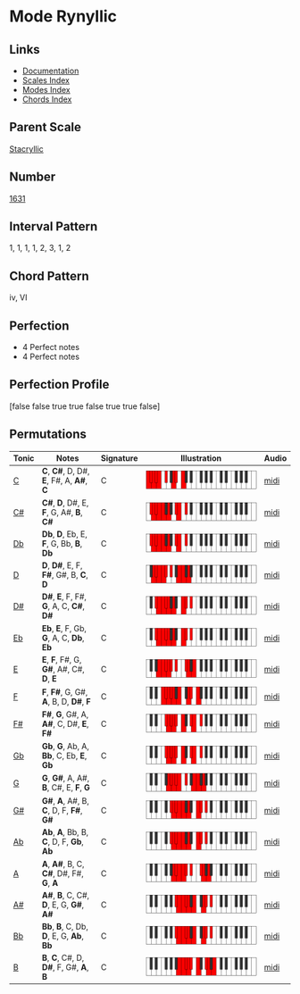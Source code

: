 # Mode Rynyllic

## Links

- [Documentation](README.md)
- [Scales Index](Scales.md)
- [Modes Index](Modes.md)
- [Chords Index](Chords.md)

## Parent Scale

[Stacryllic](ScaleStacryllic.md)

## Number

[1631](https://ianring.com/musictheory/scales/1631)

## Interval Pattern

1, 1, 1, 1, 2, 3, 1, 2

## Chord Pattern

iv, VI

## Perfection

- 4 Perfect notes
- 4 Perfect notes

## Perfection Profile

[false false true true false true true false]

## Permutations

| Tonic | Notes | Signature | Illustration | Audio |
|-------|-------|-----------|--------------|-------|
| [C](ModeCNaturalRynyllic.md) | **C**, **C#**, D, D#, **E**, F#, A, **A#**, **C** | C | ![CNaturalRynyllic](ModeCNaturalRynyllic.png) | [midi](https://github.com/edipermadi/music/blob/main/docs/ModeCNaturalRynyllic.mid?raw=true) |
| [C#](ModeCSharpRynyllic.md) | **C#**, **D**, D#, E, **F**, G, A#, **B**, **C#** | C | ![CSharpRynyllic](ModeCSharpRynyllic.png) | [midi](https://github.com/edipermadi/music/blob/main/docs/ModeCSharpRynyllic.mid?raw=true) |
| [Db](ModeDFlatRynyllic.md) | **Db**, **D**, Eb, E, **F**, G, Bb, **B**, **Db** | C | ![DFlatRynyllic](ModeDFlatRynyllic.png) | [midi](https://github.com/edipermadi/music/blob/main/docs/ModeDFlatRynyllic.mid?raw=true) |
| [D](ModeDNaturalRynyllic.md) | **D**, **D#**, E, F, **F#**, G#, B, **C**, **D** | C | ![DNaturalRynyllic](ModeDNaturalRynyllic.png) | [midi](https://github.com/edipermadi/music/blob/main/docs/ModeDNaturalRynyllic.mid?raw=true) |
| [D#](ModeDSharpRynyllic.md) | **D#**, **E**, F, F#, **G**, A, C, **C#**, **D#** | C | ![DSharpRynyllic](ModeDSharpRynyllic.png) | [midi](https://github.com/edipermadi/music/blob/main/docs/ModeDSharpRynyllic.mid?raw=true) |
| [Eb](ModeEFlatRynyllic.md) | **Eb**, **E**, F, Gb, **G**, A, C, **Db**, **Eb** | C | ![EFlatRynyllic](ModeEFlatRynyllic.png) | [midi](https://github.com/edipermadi/music/blob/main/docs/ModeEFlatRynyllic.mid?raw=true) |
| [E](ModeENaturalRynyllic.md) | **E**, **F**, F#, G, **G#**, A#, C#, **D**, **E** | C | ![ENaturalRynyllic](ModeENaturalRynyllic.png) | [midi](https://github.com/edipermadi/music/blob/main/docs/ModeENaturalRynyllic.mid?raw=true) |
| [F](ModeFNaturalRynyllic.md) | **F**, **F#**, G, G#, **A**, B, D, **D#**, **F** | C | ![FNaturalRynyllic](ModeFNaturalRynyllic.png) | [midi](https://github.com/edipermadi/music/blob/main/docs/ModeFNaturalRynyllic.mid?raw=true) |
| [F#](ModeFSharpRynyllic.md) | **F#**, **G**, G#, A, **A#**, C, D#, **E**, **F#** | C | ![FSharpRynyllic](ModeFSharpRynyllic.png) | [midi](https://github.com/edipermadi/music/blob/main/docs/ModeFSharpRynyllic.mid?raw=true) |
| [Gb](ModeGFlatRynyllic.md) | **Gb**, **G**, Ab, A, **Bb**, C, Eb, **E**, **Gb** | C | ![GFlatRynyllic](ModeGFlatRynyllic.png) | [midi](https://github.com/edipermadi/music/blob/main/docs/ModeGFlatRynyllic.mid?raw=true) |
| [G](ModeGNaturalRynyllic.md) | **G**, **G#**, A, A#, **B**, C#, E, **F**, **G** | C | ![GNaturalRynyllic](ModeGNaturalRynyllic.png) | [midi](https://github.com/edipermadi/music/blob/main/docs/ModeGNaturalRynyllic.mid?raw=true) |
| [G#](ModeGSharpRynyllic.md) | **G#**, **A**, A#, B, **C**, D, F, **F#**, **G#** | C | ![GSharpRynyllic](ModeGSharpRynyllic.png) | [midi](https://github.com/edipermadi/music/blob/main/docs/ModeGSharpRynyllic.mid?raw=true) |
| [Ab](ModeAFlatRynyllic.md) | **Ab**, **A**, Bb, B, **C**, D, F, **Gb**, **Ab** | C | ![AFlatRynyllic](ModeAFlatRynyllic.png) | [midi](https://github.com/edipermadi/music/blob/main/docs/ModeAFlatRynyllic.mid?raw=true) |
| [A](ModeANaturalRynyllic.md) | **A**, **A#**, B, C, **C#**, D#, F#, **G**, **A** | C | ![ANaturalRynyllic](ModeANaturalRynyllic.png) | [midi](https://github.com/edipermadi/music/blob/main/docs/ModeANaturalRynyllic.mid?raw=true) |
| [A#](ModeASharpRynyllic.md) | **A#**, **B**, C, C#, **D**, E, G, **G#**, **A#** | C | ![ASharpRynyllic](ModeASharpRynyllic.png) | [midi](https://github.com/edipermadi/music/blob/main/docs/ModeASharpRynyllic.mid?raw=true) |
| [Bb](ModeBFlatRynyllic.md) | **Bb**, **B**, C, Db, **D**, E, G, **Ab**, **Bb** | C | ![BFlatRynyllic](ModeBFlatRynyllic.png) | [midi](https://github.com/edipermadi/music/blob/main/docs/ModeBFlatRynyllic.mid?raw=true) |
| [B](ModeBNaturalRynyllic.md) | **B**, **C**, C#, D, **D#**, F, G#, **A**, **B** | C | ![BNaturalRynyllic](ModeBNaturalRynyllic.png) | [midi](https://github.com/edipermadi/music/blob/main/docs/ModeBNaturalRynyllic.mid?raw=true) |
